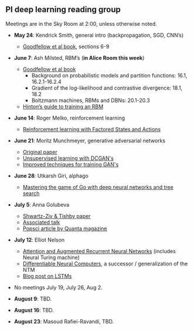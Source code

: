 ## PI deep learning reading group

Meetings are in the Sky Room at 2:00, unless otherwise noted.

  - **May 24**: Kendrick Smith, general intro (backpropagation, SGD, CNN’s)
       - [Goodfellow et al book](http://deeplearningbook.org), sections 6-9

  - **June 7**: Ash Milsted, RBM’s (**in Alice Room this week**)
       - [Goodfellow et al book](http://deeplearningbook.org)
           - Background on probabilistic models and partition functions: 16.1, 16.2.1-16.2.4
           - Gradient of the log-likelihood and contrastive divergence: 18.1, 18.2
           - Boltzmann machines, RBMs and DBNs: 20.1-20.3
       - [Hinton’s guide to training an RBM](http://www.cs.toronto.edu/~hinton/absps/guideTR.pdf)

  - **June 14**: Roger Melko, reinforcement learning
       - [Reinforcement learning with Factored States and Actions](http://www.jmlr.org/papers/volume5/sallans04a/sallans04a.pdf)

  - **June 21**: Moritz Munchmeyer, generative adversarial networks
       - [Original paper](https://arxiv.org/abs/1406.2661)
       - [Unsupervised learning with DCGAN's](https://arxiv.org/abs/1511.06434)
       - [Improved techniques for training GAN's](http://papers.nips.cc/paper/6125-improved-techniques-for-training-gans.pdf)

  - **June 28**: Utkarsh Giri, alphago
       - [Mastering the game of Go with deep neural networks and tree search](https://storage.googleapis.com/deepmind-media/alphago/AlphaGoNaturePaper.pdf)

  - **July 5**: Anna Golubeva
       - [Shwartz-Ziv & Tishby paper](https://arxiv.org/abs/1703.00810)
       - [Associated talk](https://youtu.be/bLqJHjXihK8)
       - [Popsci article by Quanta magazine](https://www.quantamagazine.org/new-theory-cracks-open-the-black-box-of-deep-learning-20170921/)

  - **July 12**: Elliot Nelson

      - [Attention and Augmented Recurrent Neural Networks](https://distill.pub/2016/augmented-rnns/) (includes Neural Turing machine)
      - [Differentiable Neural Computers](https://www.nature.com/articles/nature20101), a successor / generalization of the NTM
      - [Blog post on LSTMs](https://colah.github.io/posts/2015-08-Understanding-LSTMs/)

  - No meetings July 19, July 26, Aug 2.

  - **August 9**: TBD.

  - **August 16**: TBD.

  - **August 23**: Masoud Rafiei-Ravandi, TBD.
